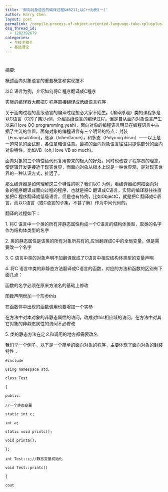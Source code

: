 ```yaml
---
title: '面向对象语言的编译过程&#8211;以C++为例(一)'
author: Harry Chen
layout: post
permalink: /compile-process-of-object-oriented-language-take-cplusplus-as-an-example-1/
dsq_thread_id:
  - 1282392679
categories:
  - 与技术相关
  - 基础理论
---
```

# 

摘要:

概述面向对象语言的重要概念和实现技术

以C 语言为例，介绍如何将C 程序翻译成C程序

实际的编译器大都把C 程序直接翻译成低级语言程序

关于面向过程的高级语言的编译过程想必大家不陌生。《编译原理》类的课程多是以C语言（C的子集)为例，介绍高级语言的编译过程。但是自从面向对象语言产生以来(I love OO programming,yeah)，面向对象的编程语言明显在编程语言中占据了主流的位置。面向对象的编程语言有三个明显的特点：封装（Encapsulation)，继承（Inheritance），和多态（Polymorphism）——以上是一道常见的面试题，各位童鞋请注意。最初的面向对象语言往往只提供部分的面向对象特性，比如VB（oh,I love VB so much)。

面向对象的三个特性给代码复用带来的极大的好处，同时也改变了程序员的理念，使逻辑开发更接近于现实世界，而面向对象从根本上说是一种世界观，是对现实世界的一种认识方式，扯远了。

那么编译器是如何理解这三个特性的呢？我们以C 为例，看编译器如何把面向对象的程序翻译成面向过程的程序，也就是把C 翻译成C语言，实际的编译器往往直接把C 程序翻译成低级语言，但是也有特例，比如ObjectC，就是把C 翻译成C语言，而以C语言（或C语言的子集，不甚了解）作为中间代码的。

翻译的过程如下：

1\. 将C 语言中一个类的所有非静态属性构成一个C语言的结构体类型，取类的名字作为结构体类型的名字

2\. 类的静态属性是该类的所有对象所共有的,应当翻译成C中的全局变量，但是需要改一个名字

3\. C 语言中类的对象声明不加翻译就成了C语言中相应结构体类型的变量声明

4\. 将C 语言中类的非静态方法翻译成C语言的函数，对应的方法和函数的区别有下面几点：

函数的名字必须在原来方法名的基础上修改

函数声明增加一个形参this

在函数体中出现的函数调用也要增加一个实参

在方法中对本对象的非静态属性的访问，改成对this相应域的访问。在方法中对其它对象的非静态属性的访问不必修改

5\. 类的静态方法在定义和调用的地方都需要改名

我们举一个例子，以下是一个简单的面向对象的程序，主要体现了面向对象的封装特性：


    #include 

    using namespace std;

    class Test

    {

    public:

    //一个静态变量

    static int c;

    int a;

    static void printc();

    void printa();

    };

    int Test::c;//静态变量初始化

    void Test::printc()

    {

    cout